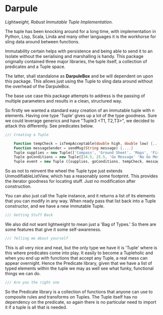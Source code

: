 # Darpule

_Lightweight, Robust Immutable Tuple Implementation._

The tuple has been knocking around for a long time, with implementation in Python, Lisp, Scala, Linda and many other languages it is the workhorse for sling data around between functions.

Immutability certain helps with persistence and being able to send it to an Isolate without the serialising and marshalling is handy. This package originally contained three major libraries, the tuple itself, a collection of predicates and a Tuple space.  

The latter, shall standalone as __DarpuleBox__ and be will dependent on upon this package. This allows just using the Tuple to sling data around without the overhead of the DarpuleBox.

The base use case this package attempts to address is the passing of multiple parameters and results in a clean, structured way. 

So firstly we wanted a standard easy creation of an immutable tuple with n elements. Having one type 'Tuple' gives up a lot of the type goodness. Sure we could leverage generics and have  "Tuple3 <T1, T2,T3>",  we decided to attack this differently. See predicates below. 

```dart
/// Creating a Tuple

    Function tempCheck = isTempAcceptable(double high, double low) {.....}
    Function messageSender = sendMsg(String message) {....}
    Tuple supplies = new Tuple(['Compass', 'Ground Sheet', 'Maps', 'FireStarters', 'Ground Tarp']);
    Tuple goConditions = new Tuple([34.5, 25.5, 'Go Message' 'No Go Message', true, 30]);
    Tuple event = new Tuple ([supplies, goConditions, tempCheck, messageSender]); 

```

So as not to reinvent the wheel the Tuple type just extends UnmodifiableListView, which has a reasonably some footprint. This provides the iterator goodness for locating stuff. Just no modification after construction.

You can also just call the Tuple instance, and it returns a list of its elements that you can modify in any way. When ready pass that list back into a Tuple constructor, and we have a new immutable Tuple.

```dart
/// Getting Stuff Back


```

We also did not want lightweight to mean just a 'Bag of Types.' So there are some features that give it some self-awareness.

```dart
/// Telling me About yourself


```

This is all very nice and neat, but the only type we have it is 'Tuple' where is this where predicates come into play. It easily to become a Tupleholic and when you end up with functions that accept any Tuple, a real mess can appear overnight. Hence the Predicate library, given that we have a list of typed elements within the tuple we may as well see what funky, functional things we can do.

```dart
/// Are you the right one


```

So the Predicate library is a collection of functions that anyone can use to composite rules and transforms on Tuples. The Tuple itself has no dependency on the predicate, so again there is no particular need to import it if a tuple is all that is needed.